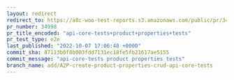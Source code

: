 ```yaml
---
layout: redirect
redirect_to: https://a8c-woo-test-reports.s3.amazonaws.com/public/pr/34998/e2e/index.html
pr_number: 34998
pr_title_encoded: "api-core-tests+product+properties+tests"
pr_test_type: e2e
last_published: "2022-10-07 17:06:48 +0000"
commit_sha: 87113b0f8b003fdd7131ec18fe5fb21617ae5155
commit_message: "api-core-tests product properties tests"
branch_name: add/A2P-create-product-properties-crud-api-core-tests
---
```

